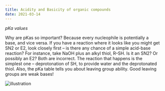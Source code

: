 ```yaml
---
title: Acidity and Basicity of organic compounds
date: 2021-03-14
---
```


*pKa values*

Why are pKas so important? Because every nucleophile is potentially a base, and vice versa. 
If you have a reaction where it looks like you might get SN2 or E2, look closely first – is there any chance of a simple acid-base reaction? 
For instance, take NaOH plus an alkyl thiol, R–SH. Is it an SN2? Or possibly an E2? Both are incorrect. 
The reaction that happens is the simplest one – deprotonation of SH, to provide water and the deprotonated thiol.
Also, the pKa table tells you about leaving group ability. Good leaving groups are weak bases!

![illustration](https://cdn.masterorganicchemistry.com/wp-content/uploads/2019/11/1-pka-table-long-going-from-strongest-to-weakest-acid-introductory-organic-chemistry-showing-conjugate-bases.gif)
